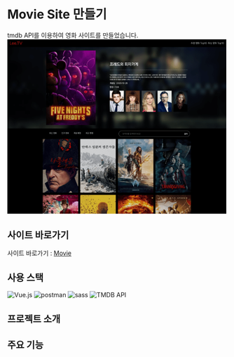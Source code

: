 # Movie Site 만들기
tmdb API를 이용하여 영화 사이트를 만들었습니다.<br />
<img width="500" src="./src/assets/img/moviemainpage-min.png" />

## 사이트 바로가기
사이트 바로가기 : [Movie](https://lee-movie.netlify.app/)

## 사용 스택
<img alt="Vue.js" src="https://img.shields.io/badge/Vue.js-4FC08D?logo=Vue.js&logoColor=white"> <img alt="postman" src="https://img.shields.io/badge/postman-0769AD?logo=postman&logoColor=white"> <img alt="sass" src="https://img.shields.io/badge/sass-00C7B7?logo=sass&logoColor=white"> <img alt="TMDB API" src="https://img.shields.io/badge/TMDB API-3178C6?logo=TMDB API&logoColor=white">

## 프로젝트 소개



## 주요 기능
